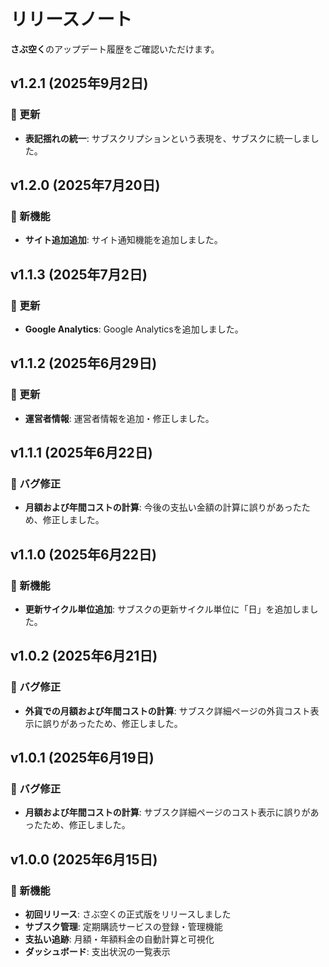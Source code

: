 # リリースノート

**さぶ空く**のアップデート履歴をご確認いただけます。

## v1.2.1 (2025年9月2日)

### 📝 更新

- **表記揺れの統一**: サブスクリプションという表現を、サブスクに統一しました。

## v1.2.0 (2025年7月20日)

### 🎉 新機能

- **サイト追加追加**: サイト通知機能を追加しました。

## v1.1.3 (2025年7月2日)

### 📝 更新

- **Google Analytics**: Google Analyticsを追加しました。

## v1.1.2 (2025年6月29日)

### 📝 更新

- **運営者情報**: 運営者情報を追加・修正しました。

## v1.1.1 (2025年6月22日)

### 🐛 バグ修正

- **月額および年間コストの計算**: 今後の支払い金額の計算に誤りがあったため、修正しました。

## v1.1.0 (2025年6月22日)

### 🎉 新機能

- **更新サイクル単位追加**: サブスクの更新サイクル単位に「日」を追加しました。

## v1.0.2 (2025年6月21日)

### 🐛 バグ修正

- **外貨での月額および年間コストの計算**: サブスク詳細ページの外貨コスト表示に誤りがあったため、修正しました。

## v1.0.1 (2025年6月19日)

### 🐛 バグ修正

- **月額および年間コストの計算**: サブスク詳細ページのコスト表示に誤りがあったため、修正しました。

## v1.0.0 (2025年6月15日)

### 🎉 新機能

- **初回リリース**: さぶ空くの正式版をリリースしました
- **サブスク管理**: 定期購読サービスの登録・管理機能
- **支払い追跡**: 月額・年額料金の自動計算と可視化
- **ダッシュボード**: 支出状況の一覧表示

